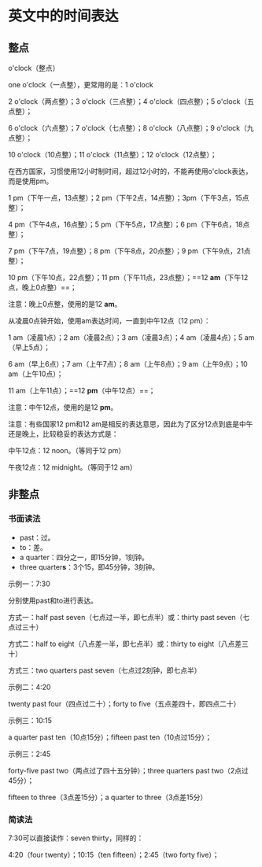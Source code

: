 # 英文中的时间表达

## 整点

o'clock（整点）

one o'clock（一点整），更常用的是：1 o'clock

2 o'clock（两点整）；3 o'clock（三点整）；4 o'clock（四点整）；5 o'clock（五点整）；

6 o'clock（六点整）；7 o'clock（七点整）；8 o'clock（八点整）；9 o'clock（九点整）；

10 o'clock（10点整）；11 o'clock（11点整）；12 o'clock（12点整）；

在西方国家，习惯使用12小时制时间，超过12小时的，不能再使用o'clock表达，而是使用pm。

1 pm（下午一点，13点整）；2 pm（下午2点，14点整）；3pm（下午3点，15点整）；

4 pm（下午4点，16点整）；5 pm（下午5点，17点整）；6 pm（下午6点，18点整）；

7 pm（下午7点，19点整）；8 pm（下午8点，20点整）；9 pm（下午9点，21点整）；

10 pm（下午10点，22点整）；11 pm（下午11点，23点整）；==12 **am**（下午12点，晚上0点整）==；

注意：晚上0点整，使用的是12 **am**。

从凌晨0点钟开始，使用am表达时间，一直到中午12点（12 pm）：

1 am（凌晨1点）；2 am（凌晨2点）；3 am（凌晨3点）；4 am（凌晨4点）；5 am（早上5点）；

6 am（早上6点）；7 am（上午7点）；8 am（上午8点）；9 am（上午9点）；10 am（上午10点）；

11 am（上午11点）；==12 **pm**（中午12点）==；

注意：中午12点，使用的是12 **pm**。

注意：有些国家12 pm和12 am是相反的表达意思，因此为了区分12点到底是中午还是晚上，比较稳妥的表达方式是：

中午12点：12 noon。（等同于12 pm）

午夜12点：12 midnight。（等同于12 am）



## 非整点

### 书面读法

- past：过。
- to：差。
- a quarter：四分之一，即15分钟，1刻钟。
- three quarter**s**：3个15，即45分钟，3刻钟。

示例一：7:30

分别使用past和to进行表达。

方式一：half past seven（七点过一半，即七点半）或：thirty past seven（七点过三十）

方式二：half to eight（八点差一半，即七点半）或：thirty to eight（八点差三十）

方式三：two quarters past seven（七点过2刻钟，即七点半）

示例二：4:20

twenty past four（四点过二十）；forty to five（五点差四十，即四点二十）

示例三：10:15

a quarter past ten（10点15分）；fifteen past ten（10点过15分）；

示例三：2:45

forty-five past two（两点过了四十五分钟）；three quarters past two（2点过45分）；

fifteen to three（3点差15分）；a quarter to three（3点差15分）

### 简读法

7:30可以直接读作：seven thirty，同样的：

4:20（four twenty）；10:15（ten fifteen）；2:45（two forty five）；









